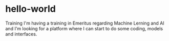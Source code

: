 # hello-world
Training
I'm having a training in Emeritus regarding Machine Lerning and AI and I'm looking for a platform where I can start to do some coding, models and interfaces.

